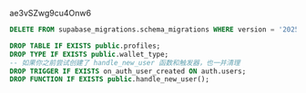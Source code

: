 <!--
 * @Author: leelongxi leelongxi@foxmail.com
 * @Date: 2025-04-13 23:58:49
 * @LastEditors: leelongxi leelongxi@foxmail.com
 * @LastEditTime: 2025-04-18 16:52:16
 * @FilePath: /shareholder_services/README.md
 * @Description: 这是默认设置,请设置`customMade`, 打开koroFileHeader查看配置 进行设置: https://github.com/OBKoro1/koro1FileHeader/wiki/%E9%85%8D%E7%BD%AE
-->
ae3vSZwg9cu4Onw6

```sql
DELETE FROM supabase_migrations.schema_migrations WHERE version = '20250418075725';

DROP TABLE IF EXISTS public.profiles;
DROP TYPE IF EXISTS public.wallet_type;
-- 如果你之前尝试创建了 handle_new_user 函数和触发器，也一并清理
DROP TRIGGER IF EXISTS on_auth_user_created ON auth.users;
DROP FUNCTION IF EXISTS public.handle_new_user();

```